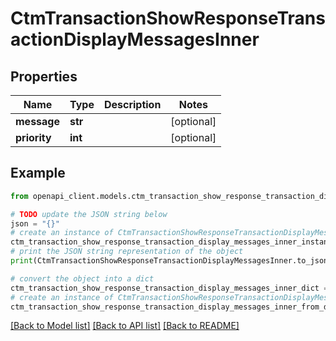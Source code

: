# CtmTransactionShowResponseTransactionDisplayMessagesInner


## Properties

Name | Type | Description | Notes
------------ | ------------- | ------------- | -------------
**message** | **str** |  | [optional] 
**priority** | **int** |  | [optional] 

## Example

```python
from openapi_client.models.ctm_transaction_show_response_transaction_display_messages_inner import CtmTransactionShowResponseTransactionDisplayMessagesInner

# TODO update the JSON string below
json = "{}"
# create an instance of CtmTransactionShowResponseTransactionDisplayMessagesInner from a JSON string
ctm_transaction_show_response_transaction_display_messages_inner_instance = CtmTransactionShowResponseTransactionDisplayMessagesInner.from_json(json)
# print the JSON string representation of the object
print(CtmTransactionShowResponseTransactionDisplayMessagesInner.to_json())

# convert the object into a dict
ctm_transaction_show_response_transaction_display_messages_inner_dict = ctm_transaction_show_response_transaction_display_messages_inner_instance.to_dict()
# create an instance of CtmTransactionShowResponseTransactionDisplayMessagesInner from a dict
ctm_transaction_show_response_transaction_display_messages_inner_from_dict = CtmTransactionShowResponseTransactionDisplayMessagesInner.from_dict(ctm_transaction_show_response_transaction_display_messages_inner_dict)
```
[[Back to Model list]](../README.md#documentation-for-models) [[Back to API list]](../README.md#documentation-for-api-endpoints) [[Back to README]](../README.md)


